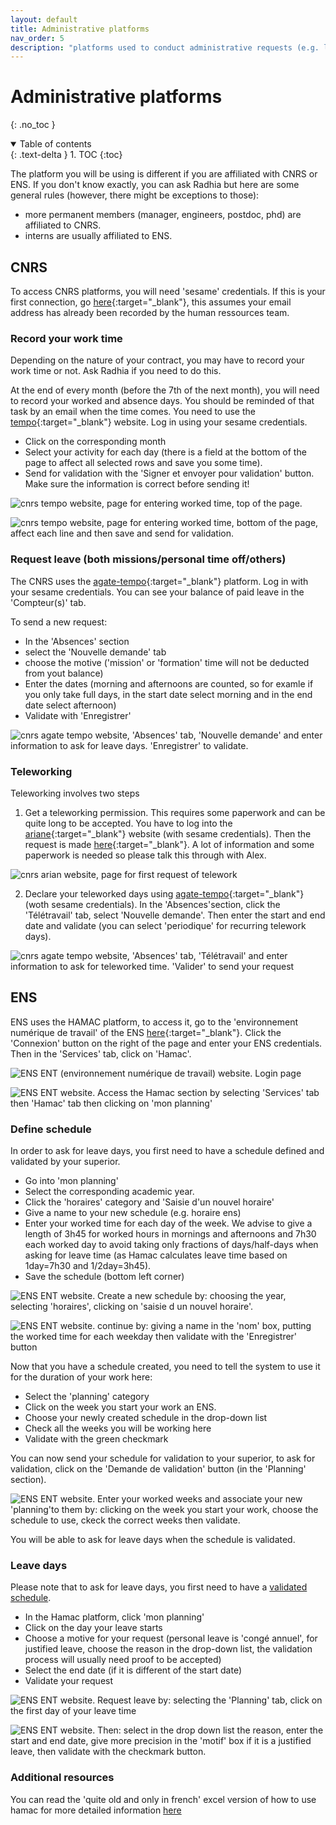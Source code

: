 ```yaml
---
layout: default
title: Administrative platforms
nav_order: 5
description: "platforms used to conduct administrative requests (e.g. leave days/teleworking)"
---
```


# Administrative platforms
{: .no_toc }

<details open markdown="block">
  <summary>
    Table of contents
  </summary>
  {: .text-delta }
1. TOC
{:toc}
</details>

The platform you will be using is different if you are affiliated with CNRS or ENS. If you don't know exactly, you can ask Radhia but here are some general rules (however, there might be exceptions to those):
- more permanent members (manager, engineers, postdoc, phd) are affiliated to CNRS.
- interns are usually affiliated to ENS.

## CNRS

To access CNRS platforms, you will need 'sesame' credentials. If this is your first connection, go [here](https://sesame.cnrs.fr/){:target="_blank"}, this assumes your email address has already been recorded by the human ressources team.

### Record your work time

Depending on the nature of your contract, you may have to record your work time or not. Ask Radhia if you need to do this.

At the end of every month (before the 7th of the next month), you will need to record your worked and absence days. You should be reminded of that task by an email when the time comes.
You need to use the [tempo](https://tempo.cnrs.fr){:target="_blank"} website. Log in using your sesame credentials.

- Click on the corresponding month
- Select your activity for each day (there is a field at the bottom of the page to affect all selected rows and save you some time).
- Send for validation with the 'Signer et envoyer pour validation' button. Make sure the information is correct before sending it!

![cnrs tempo website, page for entering worked time, top of the page.](../ressources/img/top-tempo-enter.png)

![cnrs tempo website, page for entering worked time, bottom of the page, affect each line and then save and send for validation.](../ressources/img/bot-tempo-enter.png)

### Request leave (both missions/personal time off/others)

The CNRS uses the [agate-tempo](https://agate-tempo.cnrs.fr){:target="_blank"} platform. Log in with your sesame credentials.
You can see your balance of paid leave in the 'Compteur(s)' tab.

To send a new request:
- In the 'Absences' section
- select the 'Nouvelle demande' tab
- choose the motive ('mission' or 'formation' time will not be deducted from yout balance)
- Enter the dates (morning and afternoons are counted, so for examle if you only take full days, in the start date select morning and in the end date select afternoon)
- Validate with 'Enregistrer'

![cnrs agate tempo website, 'Absences' tab, 'Nouvelle demande' and enter information to ask for leave days. 'Enregistrer' to validate.](../ressources/img/agate-tempo-leave.png)

### Teleworking

Teleworking involves two steps

1. Get a teleworking permission. This requires some paperwork and can be quite long to be accepted. You have to log into the [ariane](https://ariane.cnrs.fr/){:target="_blank"} website (with sesame credentials). Then the request is made [here](https://cnrs.employee.eu.people-doc.com/request-forms/premiere-demande-d-autorisation-de-teletravail-copie-1){:target="_blank"}. A lot of information and some paperwork is needed so please talk this through with Alex.

![cnrs arian website, page for first request of telework](../ressources/img/first-request-telework.png)

2. Declare your teleworked days using [agate-tempo](https://agate-tempo.cnrs.fr){:target="_blank"} (woth sesame credentials). In the 'Absences'section, click the 'Télétravail' tab, select 'Nouvelle demande'. Then enter the start and end date and validate (you can select 'periodique' for recurring telework days).

![cnrs agate tempo website, 'Absences' tab, 'Télétravail' and enter information to ask for teleworked time. 'Valider' to send your request](../ressources/img/declare-telework.png)

## ENS

ENS uses the HAMAC platform, to access it, go to the 'environnement numérique de travail' of the ENS [here](http://ent.ens.fr){:target="_blank"}. Click the 'Connexion' button on the right of the page and enter your ENS credentials.
Then in the 'Services' tab, click on 'Hamac'.

![ENS ENT (environnement numérique de travail) website. Login page](../ressources/img/connect-ENT.png)

![ENS ENT website. Access the Hamac section by selecting 'Services' tab then 'Hamac' tab then clicking on 'mon planning'](../ressources/img/access-hamac.png)

### Define schedule

In order to ask for leave days, you first need to have a schedule defined and validated by your superior.

- Go into 'mon planning'
- Select the corresponding academic year.
- Click the 'horaires' category and 'Saisie d'un nouvel horaire'
- Give a name to your new schedule (e.g. horaire ens)
- Enter your worked time for each day of the week. We advise to give a length of 3h45 for worked hours in mornings and afternoons and 7h30 each worked day to avoid taking only fractions of days/half-days when asking for leave time (as Hamac calculates leave time based on 1day=7h30 and 1/2day=3h45).
- Save the schedule (bottom left corner)

![ENS ENT website. Create a new schedule by: choosing the year, selecting 'horaires', clicking on 'saisie d un nouvel horaire'.](../ressources/img/new-schedule-1.png)

![ENS ENT website. continue by: giving a name in the 'nom' box, putting the worked time for each weekday then validate with the 'Enregistrer' button](../ressources/img/new-schedule-2.png)

Now that you have a schedule created, you need to tell the system to use it for the duration of your work here:
- Select the 'planning' category
- Click on the week you start your work an ENS.
- Choose your newly created schedule in the drop-down list
- Check all the weeks you will be working here
- Validate with the green checkmark

You can now send your schedule for validation to your superior, to ask for validation, click on the 'Demande de validation' button (in the 'Planning' section).

![ENS ENT website. Enter your worked weeks and associate your new 'planning'to them by: clicking on the week you start your work, choose the schedule to use, ckeck the correct weeks then validate.](../ressources/img/validate-schedule.png)

You will be able to ask for leave days when the schedule is validated.

### Leave days

Please note that to ask for leave days, you first need to have a [validated schedule](#define-schedule).

- In the Hamac platform, click 'mon planning'
- Click on the day your leave starts
- Choose a motive for your request (personal leave is 'congé annuel', for justified leave, choose the reason in the drop-down list, the validation process will usually need proof to be accepted)
- Select the end date (if it is different of the start date)
- Validate your request

![ENS ENT website. Request leave by: selecting the 'Planning' tab, click on the first day of your leave time](../ressources/img/hamac-leave-1.png)

![ENS ENT website. Then: select in the drop down list the reason, enter the start and end date, give more precision in the 'motif' box if it is a justified leave, then validate with the checkmark button.](../ressources/img/hamac-leave-2.png)

### Additional resources

You can read the 'quite old and only in french' excel version of how to use hamac for more detailed information [here](../ressources/misc/guide-pratique-hamac.xls)